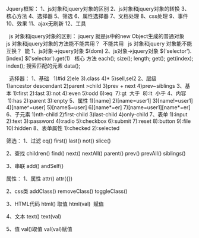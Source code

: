 Jquery框架：
1、js对象和jquery对象的区别
2、js对象和jquery对象的转换
3、核心方法
4、选择器
5、筛选
6、属性选择器
7、文档处理
8、css处理
9、事件
10、效果
11、ajax无刷新
12、工具

 
js 对象和jquery对象的区别：
jquery 就是js中的new Object生成的普通对象
 
js 对象和jquery对象的方法能不能共用？  不能共用
 
js 对象和jquery 对象能不能互换？  能
1、js对象->jquery对象
$(dom)
2、js对象->jquery对象
$('selector').[index]
$('selector').get(1)
 
核心 方法
each();
size();
length;
get();
get(index);
index(); 搜索匹配的元素
data();

 
选择器：
1、基础  
  1)#id 
  2)ele 
  3).class 
  4)* 
  5)sell,sel2
2、层级  
  1)ancestor  descendant
  2)parent >child
  3)prev + next
  4)prev~siblings 
3、基本
  1):first
  2):last
  3):not
  4):even
  5):odd
  6):eq
  7):gt  大于
  8):lt  小于
4、内容
 1):has
 2):parent
 3):enpty
5、属性
  1)[name]
  2)[name=user1]
  3)[name!=user1]
  4)[name^=user]
  5)[name$=user]
  6)[name*=er]
  7)[name=user1][name*=er]
6、子元素
  1)nth-child
  2)first-child
  3)last-child
  4)only-child
7、表单
  1):input
  2):text
  3):password
  4):radio
  5):checkbox
  6):submit
  7):reset
  8):button
  9):file
  10):hidden
8、表单属性
  1):checked
  2):selected
  
 
 筛选：
 1、过滤
 eq()
 first()
 last()
 not()
 slice()
 
 2、查找
 children()
 find()
 next()
 nextAll()
 parent()
 prev()
 prevAll()
 siblings()
 
 3、串联
 add()
 andSelf()
 
 属性：
 1、属性
 attr()
 attr({})
 
 2、css类
 addClass()
 removeClass()
 toggleClass()
 
 3、HTML代码
 html() 取值
 html(val)  赋值
 
 4、文本
 text()
 text(val)
 
 5、值
 val()取值
 val(val)赋值
 
 
 
 
 
 
 
 
 
 
 
 
 
 
 
 
 
 
 
 
 
 
 
 
 
 
 
